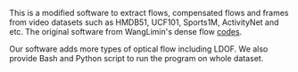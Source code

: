 This is a modified software to extract flows, compensated flows and frames from video datasets such as HMDB51, UCF101, Sports1M, ActivityNet and etc. The original software from WangLimin's dense flow [codes](https://github.com/yjxiong/dense_flow).

Our software adds more types of optical flow including LDOF. We also provide Bash and Python script to run the program on whole dataset.